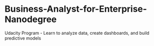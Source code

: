 # Business-Analyst-for-Enterprise-Nanodegree
Udacity Program - Learn to analyze data, create dashboards, and build predictive models
